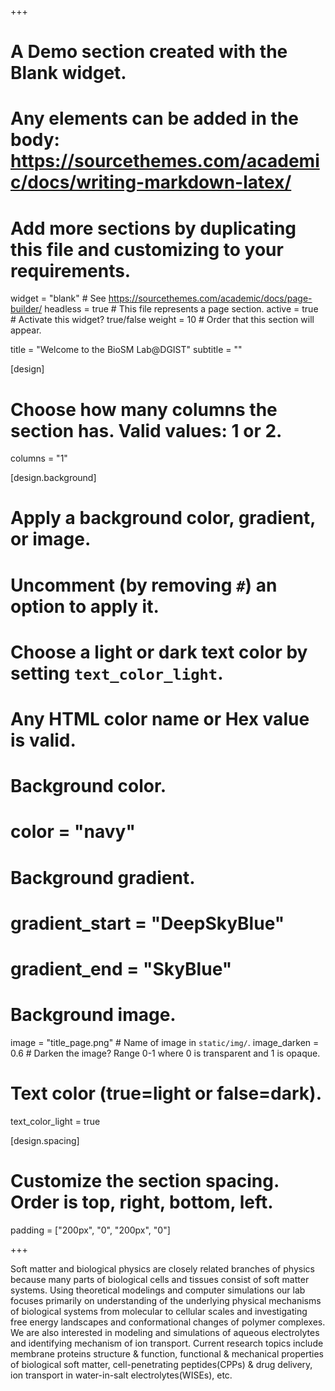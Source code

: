 +++
# A Demo section created with the Blank widget.
# Any elements can be added in the body: https://sourcethemes.com/academic/docs/writing-markdown-latex/
# Add more sections by duplicating this file and customizing to your requirements.

widget = "blank"  # See https://sourcethemes.com/academic/docs/page-builder/
headless = true  # This file represents a page section.
active = true  # Activate this widget? true/false
weight = 10  # Order that this section will appear.

title = "Welcome to the BioSM Lab@DGIST"
subtitle = ""

[design]
  # Choose how many columns the section has. Valid values: 1 or 2.
  columns = "1"

[design.background]
  # Apply a background color, gradient, or image.
  #   Uncomment (by removing `#`) an option to apply it.
  #   Choose a light or dark text color by setting `text_color_light`.
  #   Any HTML color name or Hex value is valid.
  
  # Background color.
  # color = "navy"
  
  # Background gradient.
  # gradient_start = "DeepSkyBlue"
  # gradient_end = "SkyBlue"
  
  # Background image.
   image = "title_page.png"  # Name of image in `static/img/`.
   image_darken = 0.6 # Darken the image? Range 0-1 where 0 is transparent and 1 is opaque.

  # Text color (true=light or false=dark).
  text_color_light = true  
  
[design.spacing]
  # Customize the section spacing. Order is top, right, bottom, left.
  padding = ["200px", "0", "200px", "0"]


+++

Soft matter and biological physics are closely related branches of physics because many parts of  biological cells and tissues consist of soft matter systems. Using theoretical modelings and computer simulations our lab focuses primarily on understanding of the underlying physical mechanisms of biological systems from molecular to cellular scales and investigating free energy landscapes and conformational changes of polymer complexes. We are also interested in modeling and simulations of aqueous electrolytes and identifying mechanism of ion transport. Current research topics include membrane proteins structure & function, functional & mechanical properties of biological soft matter, cell-penetrating peptides(CPPs) & drug delivery, ion transport in water-in-salt electrolytes(WISEs), etc.


